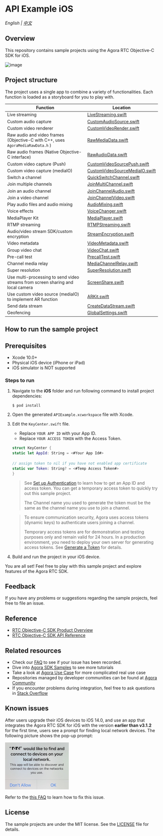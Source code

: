 # API Example iOS

_English | [中文](README.zh.md)_

## Overview

This repository contains sample projects using the Agora RTC Objective-C SDK for iOS.

![image](https://user-images.githubusercontent.com/10089260/116365169-91ef9f80-a837-11eb-87df-15de8218f880.png)

## Project structure

The project uses a single app to combine a variety of functionalities. Each function is loaded as a storyboard for you to play with.

| Function                                                                        | Location                                                                                                                 |
| ------------------------------------------------------------------------------- | ------------------------------------------------------------------------------------------------------------------------ |
| Live streaming                                                                  | [LiveStreaming.swift](./APIExample/Examples/Advanced/LiveStreaming/LiveStreaming.swift)                                  |
| Custom audio capture                                                            | [CustomAudioSource.swift](./APIExample/Examples/Advanced/CustomAudioSource/CustomAudioSource.swift)                      |
| Custom video renderer                                                           | [CustomVideoRender.swift](./APIExample/Examples/Advanced/CustomVideoRender/CustomVideoRender.swift)                      |
| Raw audio and video frames (Objective-C with C++, uses `AgoraMediaRawData.h` )  | [RawMediaData.swift](./APIExample/Examples/Advanced/RawMediaData/RawMediaData.swift)                                     |
| Raw audio frames (Native Objective-C interface)                                 | [RawAudioData.swift](./APIExample/Examples/Advanced/RawAudioData/RawAudioData.swift)                                     |
| Custom video capture (Push)                                                     | [CustomVideoSourcePush.swift](./APIExample/Examples/Advanced/CustomVideoSourcePush/CustomVideoSourcePush.swift)          |
| Custom video capture (mediaIO)                                                  | [CustomVideoSourceMediaIO.swift](./APIExample/Examples/Advanced/CustomVideoSourceMediaIO/CustomVideoSourceMediaIO.swift) |
| Switch a channel                                                                | [QuickSwitchChannel.swift](./APIExample/Examples/Advanced/QuickSwitchChannel/QuickSwitchChannel.swift)                   |
| Join multiple channels                                                          | [JoinMultiChannel.swift](.Examples/Advanced/JoinMultiChannel/JoinMultiChannel.swift)                                     |
| Join an audio channel                                                           | [JoinChannelAudio.swift](./APIExample/Examples/Basic/JoinChannelAudio/JoinChannelAudio.swift)                            |
| Join a video channel                                                            | [JoinChannelVideo.swift](./APIExample/Examples/Basic/JoinChannelAudio/JoinChannelVideo.swift)                            |
| Play audio files and audio mixing                                               | [AudioMixing.swift](API-Examples/iOS/APIExample/Examples/Advanced/AudioMixing/AudioMixing.swift)                         |
| Voice effects                                                                   | [VoiceChanger.swift](./APIExample/Examples/Advanced/VoiceChanger/VoiceChanger.swift)                                     |
| MediaPlayer Kit                                                                 | [MediaPlayer.swift](./APIExample/Examples/Advanced/MediaPlayer/MediaPlayer.swift)                                        |
| RTMP streaming                                                                  | [RTMPStreaming.swift](./APIExample/Examples/Advanced/RTMPStreaming/RTMPStreaming.swift)                                  |
| Audio/video stream SDK/custom encryption                                        | [StreamEncryption.swift](./APIExample/Examples/Advanced/StreamEncryption/StreamEncryption.swift)                         |
| Video metadata                                                                  | [VideoMetadata.swift](./APIExample/Examples/Advanced/VideoMetadata/VideoMetadata.swift)                                  |
| Group video chat                                                                | [VideoChat.swift](./APIExample/Examples/Advanced/VideoChat/VideoChat.swift)                                              |
| Pre-call test                                                                   | [PrecallTest.swift](./APIExample/Examples/Advanced/PrecallTest/PrecallTest.swift)                                        |
| Channel media relay                                                             | [MediaChannelRelay.swift](./APIExample/Examples/Advanced/MediaChannelRelay/MediaChannelRelay.swift)                      |
| Super resolution                                                                | [SuperResolution.swift](./APIExample/Examples/Advanced/SuperResolution/SuperResolution.swift)                            |
| Use multi-processing to send video streams from screen sharing and local camera | [ScreenShare.swift](./APIExample/Examples/Advanced/ScreenShare/ScreenShare.swift)                                        |
| Use custom video source (mediaIO) to implement AR function                      | [ARKit.swift](./APIExample/Examples/Advanced/ARKit/ARKit.swift)                                                          |
| Send data stream                                                                | [CreateDataStream.swift](./APIExample/Examples/Advanced/CreateDataStream/CreateDataStream.swift)                         |
| Geofencing                                                                      | [GlobalSettings.swift](./APIExample/Common/GlobalSettings.swift)                                                         |

## How to run the sample project

## Prerequisites

- Xcode 10.0+
- Physical iOS device (iPhone or iPad)
- iOS simulator is NOT supported

### Steps to run

1. Navigate to the **iOS** folder and run following command to install project dependencies:

    ```shell
    $ pod install
    ```

2. Open the generated `APIExample.xcworkspace` file with Xcode.
3. Edit the `KeyCenter.swift` file.
   - Replace `YOUR APP ID` with your App ID.
   - Replace `YOUR ACCESS TOKEN` with the Access Token.

    ```swift
    struct KeyCenter {
    static let AppId: String = <#Your App Id#>

    // assign token to nil if you have not enabled app certificate
    static var Token: String? = <#Temp Access Token#>
    }
    ```

   > See [Set up Authentication](https://docs.agora.io/en/Agora%20Platform/token) to learn how to get an App ID and access token. You can get a temporary access token to quickly try out this sample project.
   >
   > The Channel name you used to generate the token must be the same as the channel name you use to join a channel.

   > To ensure communication security, Agora uses access tokens (dynamic keys) to authenticate users joining a channel.
   >
   > Temporary access tokens are for demonstration and testing purposes only and remain valid for 24 hours. In a production environment, you need to deploy your own server for generating access tokens. See [Generate a Token](https://docs.agora.io/en/Interactive%20Broadcast/token_server) for details.

4. Build and run the project in your iOS device.

You are all set! Feel free to play with this sample project and explore features of the Agora RTC SDK.

## Feedback

If you have any problems or suggestions regarding the sample projects, feel free to file an issue.

## Reference

- [RTC Objective-C SDK Product Overview](https://docs.agora.io/en/Interactive%20Broadcast/product_live?platform=iOS)
- [RTC Objective-C SDK API Reference](https://docs.agora.io/en/Interactive%20Broadcast/API%20Reference/oc/docs/headers/Agora-Objective-C-API-Overview.html)

## Related resources

- Check our [FAQ](https://docs.agora.io/en/faq) to see if your issue has been recorded.
- Dive into [Agora SDK Samples](https://github.com/AgoraIO) to see more tutorials
- Take a look at [Agora Use Case](https://github.com/AgoraIO-usecase) for more complicated real use case
- Repositories managed by developer communities can be found at [Agora Community](https://github.com/AgoraIO-Community)
- If you encounter problems during integration, feel free to ask questions in [Stack Overflow](https://stackoverflow.com/questions/tagged/agora.io)

## Known issues

After users upgrade their iOS devices to iOS 14.0, and use an app that integrates the Agora RTC SDK for iOS with the version **earlier than v3.1.2** for the first time, users see a prompt for finding local network devices. The following picture shows the pop-up prompt:

![](./pictures/ios_14_privacy.png)

Refer to the [this FAQ](https://docs.agora.io/en/faq/local_network_privacy) to learn how to fix this issue.

## License

The sample projects are under the MIT license. See the [LICENSE](/LICENSE) file for details.
